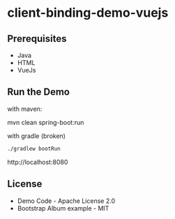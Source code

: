 client-binding-demo-vuejs
=====

Prerequisites
-------------

* Java
* HTML
* VueJs

Run the Demo
------------

with maven:

mvn clean spring-boot:run

with gradle (broken)

```bash
./gradlew bootRun
```

http://localhost:8080

License
-------

* Demo Code - Apache License 2.0
* Bootstrap Album example - MIT
